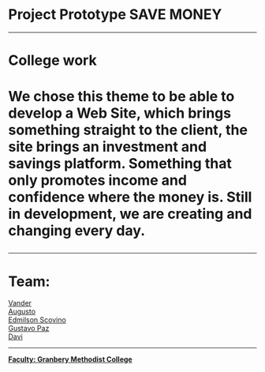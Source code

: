 <h1> Project Prototype SAVE MONEY </h1>
<hr>
<h1>College work<h1>
<p>
    We chose this theme to be able to develop a Web Site,
    which brings something straight to the client,
    the site brings an investment and savings platform.
    Something that only promotes income and confidence where the money is.
    Still in development, we are creating and changing every day.
</p>
<hr>
<h1>Team:</h1>
   <a href="https://github.com/TIvander">Vander</a><br>
   <a href="https://github.com/AugustoGCP">Augusto</a><br>
   <a href="https://github.com/EdmilsonScovino">Edmilson Scovino</a><br>
   <a href="https://github.com/mnshade">Gustavo Paz</a><br>
   <a href="#">Davi</a><br>
<hr>  
   <a href="http://granbery.edu.br/"><b>Faculty: Granbery Methodist College<b></a>
